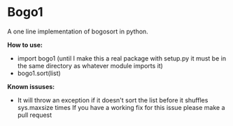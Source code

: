 # Bogo1
A one line implementation of bogosort in python.

**How to use:**
* import bogo1 (until I make this a real package with setup.py it must be in the same directory as whatever module imports it)
* bogo1.sort(list)

**Known issuses:**
* It will throw an exception if it doesn't sort the list before it shuffles sys.maxsize times
If you have a working fix for this issue please make a pull request
